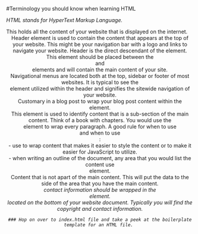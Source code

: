 #Terminology you should know when learning HTML

*HTML stands for HyperText Markup Language.* 

<body>
  This holds all the content of your website that is displayed on the internet.

<header> 
  Header element is used to contain the content that appears at the top of 
  your website. This might be your navigation bar with a logo and links to navigate 
  your website. Header is the direct descendant of the <body> element.

<main>
  This element should be placed between the <header> and <footer> elements and will 
  contain the main content of your site. 

  <nav>
    Navigational menus are located both at the top, sidebar or footer of most websites.
    It is typical to see the <nav> element utilized within the header and signifies the sitewide 
    navigation of your website.

  <article>
    Customary in a blog post to wrap your blog post content within the <article> element. 

  <section>
    This element is used to identify content that is a sub-section of the main content. Think of 
    a book with chapters. You would use the <section> element to wrap every paragraph. 
      A good rule for when to use <section> and when to use <div>:
      <div> - use to wrap content that makes it easier to style the content or to make it easier 
        for JavaScript to utilize.
      <section> - when writing an outline of the document, any area that you would list the content
        use <section> element.

  <aside> 
    Content that is not apart of the main content. This will put the data to the side of the area that 
    you have the main content. 

  <address>
    contact information should be wrapped in the <address> element. 

  <footer>
    located on the bottom of your website document. Typically you will find the copyright and contact
    information. 

    ### Hop on over to index.html file and take a peek at the boilerplate template for an HTML file. 


